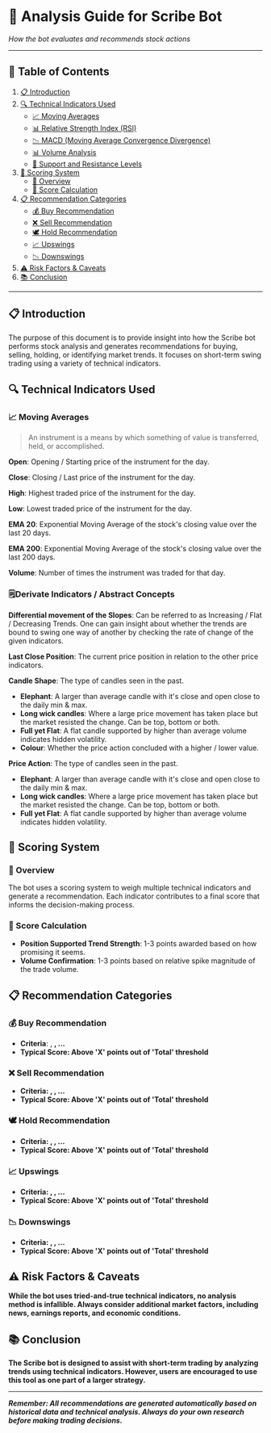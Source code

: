 # 🤖 Analysis Guide for Scribe Bot
*How the bot evaluates and recommends stock actions*

---

## 📑 Table of Contents
1. [📋 Introduction](#introduction)
2. [🔍 Technical Indicators Used](#technical-indicators-used)
   - [📈 Moving Averages](#moving-averages)
   - [📊 Relative Strength Index (RSI)](#relative-strength-index-rsi)
   - [📉 MACD (Moving Average Convergence Divergence)](#macd-moving-average-convergence-divergence)
   - [📊 Volume Analysis](#volume-analysis)
   - [📏 Support and Resistance Levels](#support-and-resistance-levels)
3. [🧮 Scoring System](#scoring-system)
   - [📍 Overview](#overview)
   - [📝 Score Calculation](#score-calculation)
4. [📋 Recommendation Categories](#recommendation-categories)
   - [💰 Buy Recommendation](#buy-recommendation)
   - [❌ Sell Recommendation](#sell-recommendation)
   - [🕊️ Hold Recommendation](#hold-recommendation)
   - [📈 Upswings](#upswings)
   - [📉 Downswings](#downswings)
5. [⚠️ Risk Factors & Caveats](#risk-factors--caveats)
6. [📚 Conclusion](#conclusion)

---

## 📋 Introduction
The purpose of this document is to provide insight into how the Scribe bot performs stock analysis and generates recommendations for buying, selling, holding, or identifying market trends. It focuses on short-term swing trading using a variety of technical indicators.

## 🔍 Technical Indicators Used

### 📈 Moving Averages

> An instrument is a means by which something of value is transferred, held, or accomplished.

**Open**:
  Opening / Starting price of the instrument for the day.

**Close**:
  Closing / Last price of the instrument for the day.

**High**:
  Highest traded price of the instrument for the day.

**Low**:
  Lowest traded price of the instrument for the day.

**EMA 20**:
  Exponential Moving Average of the stock's closing value over the last 20 days.  

**EMA 200**:
  Exponential Moving Average of the stock's closing value over the last 200 days.

**Volume**:
  Number of times the instrument was traded for that day.

### 🗒️Derivate Indicators / Abstract Concepts 
**Differential movement of the Slopes**:
  Can be referred to as Increasing / Flat / Decreasing Trends.
  One can gain insight about whether the trends are bound to swing one way of another by checking the rate of change of the given indicators.

**Last Close Position**:
  The current price position in relation to the other price indicators.

**Candle Shape**:
  The type of candles seen in the past.
  - __Elephant__: A larger than average candle with it's close and open close to the daily min & max.
  - __Long wick candles__: Where a large price movement has taken place but the market resisted the change. Can be top, bottom or both.
  - __Full yet Flat__: A flat candle supported by higher than average volume indicates hidden volatility.
  - __Colour__: Whether the price action concluded with a higher / lower value.

**Price Action**:
  The type of candles seen in the past.
  - __Elephant__: A larger than average candle with it's close and open close to the daily min & max.
  - __Long wick candles__: Where a large price movement has taken place but the market resisted the change. Can be top, bottom or both.
  - __Full yet Flat__: A flat candle supported by higher than average volume indicates hidden volatility.

## 🧮 Scoring System

### 📍 Overview
The bot uses a scoring system to weigh multiple technical indicators and generate a recommendation. Each indicator contributes to a final score that informs the decision-making process.

### 📝 Score Calculation
- **Position Supported Trend Strength**: 1-3 points awarded based on how promising it seems.
- **Volume Confirmation**: 1-3 points based on relative spike magnitude of the trade volume.

## 📋 Recommendation Categories

### 💰 Buy Recommendation
- **Criteria**: <a>, <b>, <c>...
- **Typical Score**: Above 'X' points out of 'Total' threshold

### ❌ Sell Recommendation
- **Criteria**: <a>, <b>, <c>...
- **Typical Score**: Above 'X' points out of 'Total' threshold

### 🕊️ Hold Recommendation
- **Criteria**: <a>, <b>, <c>...
- **Typical Score**: Above 'X' points out of 'Total' threshold

### 📈 Upswings
- **Criteria**: <a>, <b>, <c>...
- **Typical Score**: Above 'X' points out of 'Total' threshold

### 📉 Downswings
- **Criteria**: <a>, <b>, <c>...
- **Typical Score**: Above 'X' points out of 'Total' threshold

## ⚠️ Risk Factors & Caveats
While the bot uses tried-and-true technical indicators, no analysis method is infallible.
Always consider additional market factors, including news, earnings reports, and economic conditions.

## 📚 Conclusion
The Scribe bot is designed to assist with short-term trading by analyzing trends using technical indicators.
However, users are encouraged to use this tool as one part of a larger strategy.

---

*Remember: All recommendations are generated automatically based on historical data and technical analysis. Always do your own research before making trading decisions.*
